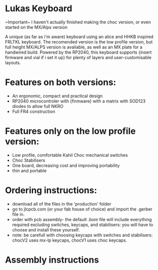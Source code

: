 # Lukas Keyboard

~Important~
I haven't actually finished making the choc version, or even started on the MX/Alps version

A unique (as far as i'm aware) keyboard using an alice and HHKB inspired FRLTKL keyboard. The recomended version is the low profile version, but full height MX/ALPS version is avaliable, as well as an MX plate for a handwired build. Powered by the RP2040, this keyboard supports {insert firmware and vial if i set it up} for plenty of layers and user-customisable layouts.

# Features on both versions:
- An ergonomic, compact and practical design
- RP2040 microcontroler with {firmware} with a matrix with SOD123 diodes to allow full NKRO
- Full FR4 construction

# Features only on the low profile version:
- Low profile, comfortable Kahil Choc mechanical switches
- Choc Stabilisers
- One board, decreasing cost and improving portability
- thin and portable

# Ordering instructions:
- download all of the files in the 'production' folder
- go to jlcpcb.com (or your fab house of choice) and import the .gerber file in.
- order with pcb assembly- the default .bom file will include everything required excluding switches, keycaps, and stabilisers: you will have to choose and install these yourself.
- note:  be carefull with choosing keycaps with switches and stabilisers: chocV2 uses mx-lp keycaps, chocV1 uses choc keycaps.

# Assembly instructions
